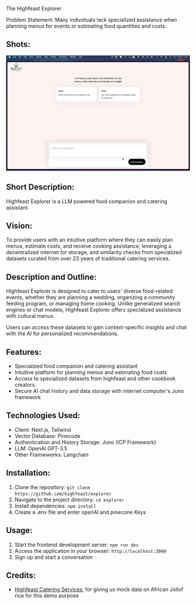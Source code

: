 The Highfeast Explorer

Problem Statement:
Many individuals lack specialized assistance when planning menus for events or estimating food quantities and costs.

## Shots:

![Explorer showcase](public/showcase.png)


## Short Description:

Highfeast Explorer is a LLM powered food companion and catering assistant.

## Vision:

To provide users with an intuitive platform where they can easily plan menus, estimate costs, and receive cooking assistance, leveraging a decentralized internet for storage, and similarity checks from specialized datasets curated from over 23 years of traditional catering services.

## Description and Outline:

Highfeast Explorer is designed to cater to users' diverse food-related events, whether they are planning a wedding, organizing a community feeding program, or managing home cooking. Unlike generalized search engines or chat models, Highfeast Explorer offers specialized assistance with cultural menus.

Users can access these datasets to gain context-specific insights and chat with the AI for personalized recommendations.

## Features:

- Specialized food companion and catering assistant
- Intuitive platform for planning menus and estimating food costs
- Access to specialized datasets from highfeast and other cookbook creators.
- Secure AI chat history and data storage with internet computer's Juno framework

## Technologies Used:

- Client: Next.js, Tailwind
- Vector Database: Pinecode
- Authentication and History Storage: Juno (ICP Framework)
- LLM: OpenAI GPT-3.5
- Other Framwworks: Langchain

## Installation:

1. Clone the repository: `git clone  https://github.com/highfeast/explorer`
2. Navigate to the project directory: `cd explorer`
3. Install dependencies: `npm install`
4. Create a .env file and enter openAI and pinecone Keys

## Usage:

1. Start the frontend development server: `npm run dev`
2. Access the application in your browser: `http://localhost:3000`
3. Sign up and start a conversation

## Credits:

- [Highfeast Catering Services](https://www.instagram.com/highfeast_ng), for giving us mock data on African Jollof rice for this demo purpose
